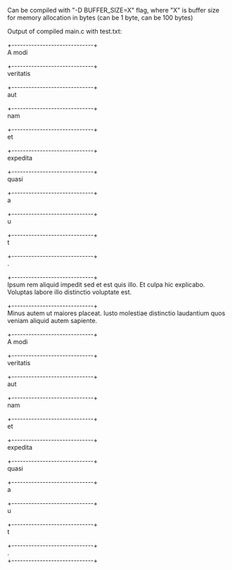 Can be compiled with "-D BUFFER_SIZE=X" flag, where "X" is buffer size for memory allocation in bytes (can be 1 byte, can be 100 bytes)

Output of compiled main.c with test.txt:

+-----------------------------+   
A modi 
 
+-----------------------------+   
veritatis 
 
+-----------------------------+   
aut 
 
+-----------------------------+   
nam 
 
+-----------------------------+    
et 
 
+-----------------------------+    
expedita 
 
+-----------------------------+    
quasi 
 
+-----------------------------+    
a
 
+-----------------------------+    
u
 
+-----------------------------+    
t
 
+-----------------------------+     
.    
 
+-----------------------------+    
Ipsum rem aliquid impedit sed et est quis illo. Et culpa hic explicabo. Voluptas labore illo distinctio voluptate est. 
 
+-----------------------------+    
Minus autem ut maiores placeat. Iusto molestiae distinctio laudantium quos veniam aliquid autem sapiente. 
 
+-----------------------------+    
A modi 
 
+-----------------------------+    
veritatis 
 
+-----------------------------+    
aut 
 
+-----------------------------+    
nam 
 
+-----------------------------+    
et 
 
+-----------------------------+    
expedita 
 
+-----------------------------+    
quasi 
 
+-----------------------------+    
a
 
+-----------------------------+    
u
 
+-----------------------------+    
t
 
+-----------------------------+    
.        
+-----------------------------+         
